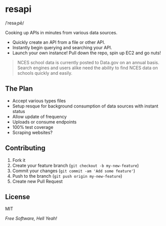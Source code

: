 resapi
=========

/ˈresəˌpē/

Cooking up APIs in minutes from various data sources.

  - Quickly create an API from a file or other API.
  - Instantly begin querying and searching your API. 
  - Launch your own instance! Pull down the repo, spin up EC2 and go nuts!

> NCES school data is currently posted to Data.gov on an 
> annual basis. Search engines and users alike need the
> ability to find NCES data on schools quickly and easily.


## The Plan
  - Accept various types files
  - Setup resque for background consumption of data sources with instant status
  - Allow update of frequency
  - Uploads or consume endpoints
  - 100% test coverage
  - Scraping websites? 
  

## Contributing

1. Fork it
2. Create your feature branch (`git checkout -b my-new-feature`)
3. Commit your changes (`git commit -am 'Add some feature'`)
4. Push to the branch (`git push origin my-new-feature`)
5. Create new Pull Request

License
-

MIT

*Free Software, Hell Yeah!*
